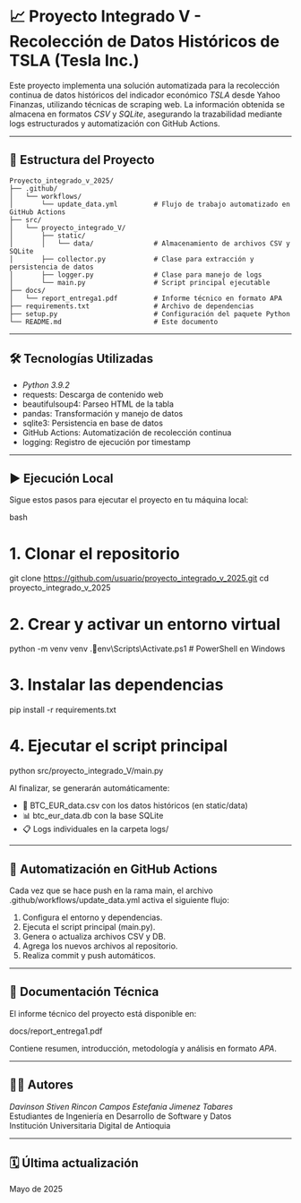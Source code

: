 # 📈 Proyecto Integrado V - Recolección de Datos Históricos de TSLA (Tesla Inc.)

Este proyecto implementa una solución automatizada para la recolección continua de datos históricos del indicador económico *TSLA* desde Yahoo Finanzas, utilizando técnicas de scraping web. La información obtenida se almacena en formatos *CSV* y *SQLite*, asegurando la trazabilidad mediante logs estructurados y automatización con GitHub Actions.

---

## 📁 Estructura del Proyecto

```
Proyecto_integrado_v_2025/
├── .github/
│   └── workflows/
│       └── update_data.yml         # Flujo de trabajo automatizado en GitHub Actions
├── src/
│   └── proyecto_integrado_V/
│       ├── static/
│       │   └── data/               # Almacenamiento de archivos CSV y SQLite
│       ├── collector.py            # Clase para extracción y persistencia de datos
│       ├── logger.py               # Clase para manejo de logs
│       └── main.py                 # Script principal ejecutable
├── docs/
│   └── report_entrega1.pdf         # Informe técnico en formato APA
├── requirements.txt                # Archivo de dependencias
├── setup.py                        # Configuración del paquete Python
└── README.md                       # Este documento
```

---

## 🛠 Tecnologías Utilizadas

- *Python 3.9.2*
- requests: Descarga de contenido web
- beautifulsoup4: Parseo HTML de la tabla
- pandas: Transformación y manejo de datos
- sqlite3: Persistencia en base de datos
- GitHub Actions: Automatización de recolección continua
- logging: Registro de ejecución por timestamp

---

## ▶ Ejecución Local

Sigue estos pasos para ejecutar el proyecto en tu máquina local:

bash
# 1. Clonar el repositorio
git clone https://github.com/usuario/proyecto_integrado_v_2025.git
cd proyecto_integrado_v_2025

# 2. Crear y activar un entorno virtual
python -m venv venv
.env\Scripts\Activate.ps1  # PowerShell en Windows

# 3. Instalar las dependencias
pip install -r requirements.txt

# 4. Ejecutar el script principal
python src/proyecto_integrado_V/main.py


Al finalizar, se generarán automáticamente:

- 📄 BTC_EUR_data.csv con los datos históricos (en static/data)
- 📊 btc_eur_data.db con la base SQLite
- 📋 Logs individuales en la carpeta logs/

---

## 🤖 Automatización en GitHub Actions

Cada vez que se hace push en la rama main, el archivo .github/workflows/update_data.yml activa el siguiente flujo:

1. Configura el entorno y dependencias.
2. Ejecuta el script principal (main.py).
3. Genera o actualiza archivos CSV y DB.
4. Agrega los nuevos archivos al repositorio.
5. Realiza commit y push automáticos.

---

## 📄 Documentación Técnica

El informe técnico del proyecto está disponible en:


docs/report_entrega1.pdf


Contiene resumen, introducción, metodología y análisis en formato *APA*.

---

## 👩‍💻 Autores

*Davinson Stiven Rincon Campos*
*Estefania Jimenez Tabares*  
Estudiantes de Ingeniería en Desarrollo de Software y Datos  
Institución Universitaria Digital de Antioquia  

---

## 🗓 Última actualización

Mayo de 2025
